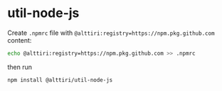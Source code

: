 # util-node-js

Create `.npmrc` file with `@alttiri:registry=https://npm.pkg.github.com` content:
```bash
echo @alttiri:registry=https://npm.pkg.github.com >> .npmrc
```

then run

```bash
npm install @alttiri/util-node-js
```
